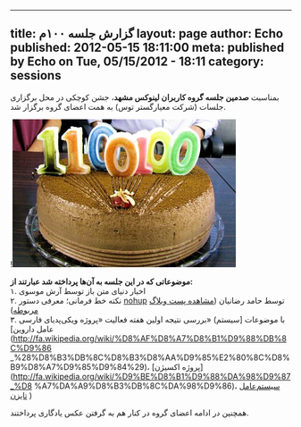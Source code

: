 ----------
title: گزارش جلسه ۱۰۰م
layout: page
author: Echo
published: 2012-05-15 18:11:00
meta: published by Echo on Tue, 05/15/2012 - 18:11
category: sessions
----------
بمناسبت **صدمین جلسه گروه کاربران لینوکس مشهد**، جشن کوچکی در محل برگزاری
جلسات (شرکت معیارگستر توس) به همت اعضای گروه برگزار شد.


<!--more-->


!![جشن صدمین جلسه گروه کاربران لینوکس مشهد](/reports/session-100/party.jpg)

**موضوعاتی که در این جلسه به آن‌ها پرداخته شد عبارتند از:**  
۱. اخبار دنیای متن باز توسط آرش موسوی  
۲. نکته خط فرمانی؛ معرفی دستور [nohup](http://linux.die.net/man/1/nohup) توسط
حامد رضانیان ([مشاهده پست وبلاگ
مربوطه](http://free8beautifullife.wordpress.com/2012/05/17/commandlinenohup/))  
۳. بررسی نتیجه اولین هفته فعالیت «پروژه ویکی‌پدیای فارسی» (با موضوعات [سیستم
عامل داروین](http://fa.wikipedia.org/wiki/%D8%AF%D8%A7%D8%B1%D9%88%DB%8C%D9%86
_%28%D8%B3%DB%8C%D8%B3%D8%AA%D9%85%E2%80%8C%D8%B9%D8%A7%D9%85%D9%84%29)،
[پروژه اکسیژن](http://fa.wikipedia.org/wiki/%D9%BE%D8%B1%D9%88%DA%98%D9%87_%D8
%A7%DA%A9%D8%B3%DB%8C%DA%98%D9%86)، [سیستم‌عامل
تایزن](http://fa.wikipedia.org/wiki/%D8%AA%D8%A7%DB%8C%D8%B2%D9%86) )

همچنین در ادامه اعضای گروه در کنار هم به گرفتن عکس یادگاری پرداختند.